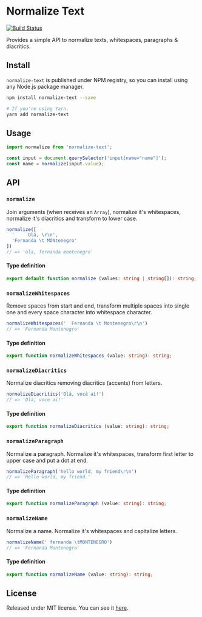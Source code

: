 # Normalize Text

[![Build Status][ci-status-badge]][ci-status]

Provides a simple API to normalize texts, whitespaces, paragraphs & diacritics.

## Install

`normalize-text` is published under NPM registry, so you can install using any Node.js package manager.

```sh
npm install normalize-text --save

# If you're using Yarn.
yarn add normalize-text
```

## Usage

```js
import normalize from 'normalize-text';

const input = document.querySelector('input[name="name"]');
const name = normalize(input.value);
```

## API

### `normalize`

Join arguments (when receives an `Array`), normalize it's whitespaces, normalize it's diacritics and transform to lower case.

```js
normalize([
  '     Olá, \r\n',
  'Fernanda \t MONtenegro'
])
// => 'ola, fernanda montenegro'
```

#### Type definition

```ts
export default function normalize (values: string | string[]): string;
```


### `normalizeWhitespaces`

Remove spaces from start and end, transform multiple spaces into single one and every space character into whitespace character.

```js
normalizeWhitespaces('  Fernanda \t Montenegro\r\n')
// => 'Fernanda Montenegro'
```

#### Type definition

```ts
export function normalizeWhitespaces (value: string): string;
```

### `normalizeDiacritics`

Normalize diacritics removing diacritics (accents) from letters.

```js
normalizeDiacritics('Olá, você aí!')
// => 'Ola, voce ai!'
```

#### Type definition

```ts
export function normalizeDiacritics (value: string): string;
```

### `normalizeParagraph`

Normalize a paragraph. Normalize it's whitespaces, transform first letter to upper case and put a dot at end.

```js
normalizeParagraph('hello world, my friend\r\n')
// => 'Hello world, my friend.'
```

#### Type definition

```ts
export function normalizeParagraph (value: string): string;
```

### `normalizeName`

Normalize a name. Normalize it's whitespaces and capitalize letters.

```js
normalizeName(' fernanda \tMONTENEGRO')
// => 'Fernanda Montenegro'
```

#### Type definition

```ts
export function normalizeName (value: string): string;
```

## License

Released under MIT license. You can see it [here][license].

<!-- Links -->
[license]: ./LICENSE
[ci-status]: https://travis-ci.org/VitorLuizC/normalize-text
[ci-status-badge]: https://travis-ci.org/VitorLuizC/normalize-text.svg?branch=master
